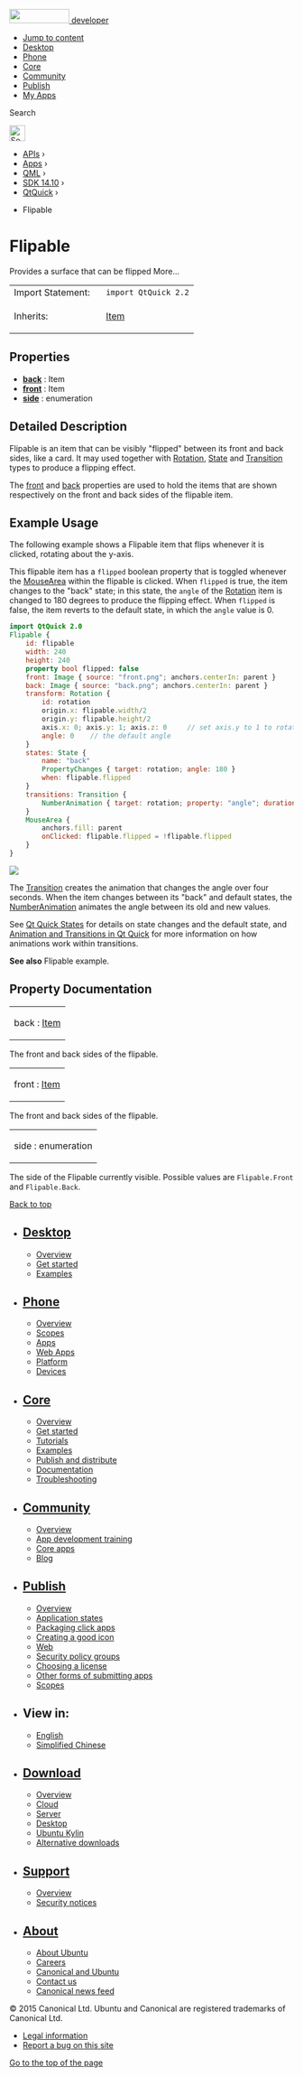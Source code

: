 <a href="https://developer.ubuntu.com/" class="logo-ubuntu"><img src="https://developer.ubuntu.com/assets/sites/ubuntu/latest/u/img/logos/logo-ubuntu-orange.svg" width="106" height="25" /> <span>developer</span></a>

-   [Jump to content](index.html#main-content)
-   [Desktop](https://developer.ubuntu.com/en/desktop/)
-   [Phone](https://developer.ubuntu.com/en/phone/)
-   [Core](https://developer.ubuntu.com/core)
-   [Community](https://developer.ubuntu.com/en/community/)
-   [Publish](https://developer.ubuntu.com/en/publish/)
-   [My Apps](https://myapps.developer.ubuntu.com/)

Search

<img src="https://developer.ubuntu.com/assets/sites/ubuntu/latest/u/img/search-white.svg" alt="Search" height="28" />

-   [APIs](../../../../index.html) ›
-   [Apps](../../../index.html) ›
-   [QML](../../index.html) ›
-   [SDK 14.10](../index.html) ›
-   [QtQuick](../QtQuick/index.html) ›

<!-- -->

-   Flipable

Flipable
========

<span class="subtitle"></span>
Provides a surface that can be flipped More...

<table>
<colgroup>
<col width="50%" />
<col width="50%" />
</colgroup>
<tbody>
<tr class="odd">
<td>Import Statement:</td>
<td><code>import QtQuick 2.2</code></td>
</tr>
<tr class="even">
<td>Inherits:</td>
<td><p><a href="../QtQuick.Item/index.html">Item</a></p></td>
</tr>
</tbody>
</table>

<span id="properties"></span>
Properties
----------

-   ****[back](index.html#back-prop)**** : Item
-   ****[front](index.html#front-prop)**** : Item
-   ****[side](index.html#side-prop)**** : enumeration

<span id="details"></span>
Detailed Description
--------------------

Flipable is an item that can be visibly "flipped" between its front and back sides, like a card. It may used together with [Rotation](../QtQuick.Rotation/index.html), [State](../QtQuick.State/index.html) and [Transition](../QtQuick.Transition/index.html) types to produce a flipping effect.

The [front](index.html#front-prop) and [back](index.html#back-prop) properties are used to hold the items that are shown respectively on the front and back sides of the flipable item.

<span id="example-usage"></span>
Example Usage
-------------

The following example shows a Flipable item that flips whenever it is clicked, rotating about the y-axis.

This flipable item has a `flipped` boolean property that is toggled whenever the [MouseArea](../QtQuick.MouseArea/index.html) within the flipable is clicked. When `flipped` is true, the item changes to the "back" state; in this state, the `angle` of the [Rotation](../QtQuick.Rotation/index.html) item is changed to 180 degrees to produce the flipping effect. When `flipped` is false, the item reverts to the default state, in which the `angle` value is 0.

``` qml
import QtQuick 2.0
Flipable {
    id: flipable
    width: 240
    height: 240
    property bool flipped: false
    front: Image { source: "front.png"; anchors.centerIn: parent }
    back: Image { source: "back.png"; anchors.centerIn: parent }
    transform: Rotation {
        id: rotation
        origin.x: flipable.width/2
        origin.y: flipable.height/2
        axis.x: 0; axis.y: 1; axis.z: 0     // set axis.y to 1 to rotate around y-axis
        angle: 0    // the default angle
    }
    states: State {
        name: "back"
        PropertyChanges { target: rotation; angle: 180 }
        when: flipable.flipped
    }
    transitions: Transition {
        NumberAnimation { target: rotation; property: "angle"; duration: 4000 }
    }
    MouseArea {
        anchors.fill: parent
        onClicked: flipable.flipped = !flipable.flipped
    }
}
```

![](https://developer.ubuntu.com/static/devportal_uploaded/8e24c999-3a07-4825-8e41-7e15b2e07fb9-api/apps/qml/sdk-14.10/QtQuick.Flipable/images/flipable.gif)

The [Transition](../QtQuick.Transition/index.html) creates the animation that changes the angle over four seconds. When the item changes between its "back" and default states, the [NumberAnimation](../QtQuick.NumberAnimation/index.html) animates the angle between its old and new values.

See [Qt Quick States](../QtQuick.qtquick-statesanimations-states/index.html) for details on state changes and the default state, and [Animation and Transitions in Qt Quick](../QtQuick.qtquick-statesanimations-animations/index.html) for more information on how animations work within transitions.

**See also** Flipable example.

Property Documentation
----------------------

<table>
<colgroup>
<col width="100%" />
</colgroup>
<tbody>
<tr class="odd">
<td><p><span id="back-prop"></span><span class="name">back</span> : <span class="type"><a href="../QtQuick.Item/index.html">Item</a></span></p></td>
</tr>
</tbody>
</table>

The front and back sides of the flipable.

<table>
<colgroup>
<col width="100%" />
</colgroup>
<tbody>
<tr class="odd">
<td><p><span id="front-prop"></span><span class="name">front</span> : <span class="type"><a href="../QtQuick.Item/index.html">Item</a></span></p></td>
</tr>
</tbody>
</table>

The front and back sides of the flipable.

<table>
<colgroup>
<col width="100%" />
</colgroup>
<tbody>
<tr class="odd">
<td><p><span id="side-prop"></span><span class="name">side</span> : <span class="type">enumeration</span></p></td>
</tr>
</tbody>
</table>

The side of the Flipable currently visible. Possible values are `Flipable.Front` and `Flipable.Back`.

[Back to top](index.html#)

-   [Desktop](https://developer.ubuntu.com/en/desktop/)
    ---------------------------------------------------

    -   [Overview](https://developer.ubuntu.com/en/desktop/)
    -   [Get started](http://snapcraft.io/?utm_source=developer.ubuntu.com&utm_medium=devportal&utm_term=snaps%20snapcraft%20desktop&utm_content=menu&utm_campaign=duc_snappers)
    -   [Examples](https://github.com/ubuntu/snappy-playpen)

-   [Phone](https://developer.ubuntu.com/en/phone/)
    -----------------------------------------------

    -   [Overview](https://developer.ubuntu.com/en/phone/)
    -   [Scopes](https://developer.ubuntu.com/en/phone/scopes/)
    -   [Apps](https://developer.ubuntu.com/en/phone/apps/)
    -   [Web Apps](https://developer.ubuntu.com/en/phone/web/)
    -   [Platform](https://developer.ubuntu.com/en/phone/platform/)
    -   [Devices](https://developer.ubuntu.com/en/phone/devices/)

-   [Core](https://developer.ubuntu.com/core)
    -----------------------------------------

    -   [Overview](https://developer.ubuntu.com/core)
    -   [Get started](https://developer.ubuntu.com/core/get-started)
    -   [Tutorials](https://developer.ubuntu.com/core/tutorials)
    -   [Examples](https://developer.ubuntu.com/core/examples)
    -   [Publish and distribute](https://developer.ubuntu.com/core/publish-and-distribute)
    -   [Documentation](https://developer.ubuntu.com/core/documentation)
    -   [Troubleshooting](https://developer.ubuntu.com/core/troubleshooting)

-   [Community](https://developer.ubuntu.com/en/community/)
    -------------------------------------------------------

    -   [Overview](https://developer.ubuntu.com/en/community/)
    -   [App development training](https://developer.ubuntu.com/en/community/training/)
    -   [Core apps](https://developer.ubuntu.com/en/community/core-apps/)
    -   [Blog](https://developer.ubuntu.com/en/community/blog/)

-   [Publish](https://developer.ubuntu.com/en/publish/)
    ---------------------------------------------------

    -   [Overview](https://developer.ubuntu.com/en/publish/)
    -   [Application states](https://developer.ubuntu.com/en/publish/application-states/)
    -   [Packaging click apps](https://developer.ubuntu.com/en/publish/packaging-click-apps/)
    -   [Creating a good icon](https://developer.ubuntu.com/en/publish/creating-a-good-icon/)
    -   [Web](https://developer.ubuntu.com/en/publish/web/)
    -   [Security policy groups](https://developer.ubuntu.com/en/publish/security-policy-groups/)
    -   [Choosing a license](https://developer.ubuntu.com/en/publish/choosing-a-license/)
    -   [Other forms of submitting apps](https://developer.ubuntu.com/en/publish/other-forms-of-submitting-apps/)
    -   [Scopes](https://developer.ubuntu.com/en/publish/scopes/)

-   View in:
    --------

    -   [English](index.html "Change to language: English")
    -   [Simplified Chinese](index.html "Change to language: Simplified Chinese")

-   [Download](http://ubuntu.com/download/)
    ---------------------------------------

    -   [Overview](http://ubuntu.com/download)
    -   [Cloud](http://ubuntu.com/download/cloud)
    -   [Server](http://ubuntu.com/download/server)
    -   [Desktop](http://ubuntu.com/download/desktop)
    -   [Ubuntu Kylin](http://ubuntu.com/download/ubuntu-kylin)
    -   [Alternative downloads](http://ubuntu.com/download/alternative-downloads)

-   [Support](http://ubuntu.com/support/)
    -------------------------------------

    -   [Overview](http://ubuntu.com/support)
    -   [Security notices](http://www.ubuntu.com/usn/)

-   [About](http://ubuntu.com/about/)
    ---------------------------------

    -   [About Ubuntu](http://ubuntu.com/about/about-ubuntu)
    -   [Careers](http://www.canonical.com/careers)
    -   [Canonical and Ubuntu](http://ubuntu.com/about/canonical-and-ubuntu)
    -   [Contact us](http://ubuntu.com/about/contact-us)
    -   [Canonical news feed](http://insights.ubuntu.com/feed/)

© 2015 Canonical Ltd. Ubuntu and Canonical are registered trademarks of Canonical Ltd.

-   [Legal information](http://www.ubuntu.com/legal)
-   [Report a bug on this site](https://bugs.launchpad.net/developer-ubuntu-com/)

<span class="accessibility-aid">[Go to the top of the page](index.html#)</span>
